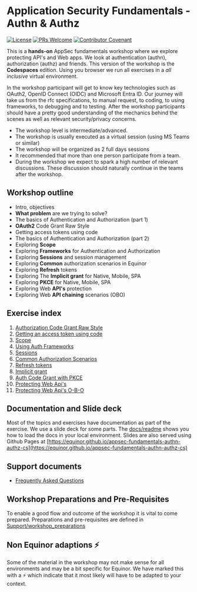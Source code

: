 # Application Security Fundamentals - Authn & Authz

[![License](https://shields.io/badge/License-MIT-blue.svg)](https://opensource.org/licenses/MIT) 
[![PRs Welcome](https://img.shields.io/badge/PRs-welcome-brightgreen.svg)](/CONTRIBUTING.md)
[![Contributor Covenant](https://img.shields.io/badge/Contributor%20Covenant-v2.0%20adopted-ff69b4.svg)](CODE_OF_CONDUCT.md) 

This is a **hands-on** AppSec fundamentals workshop where we explore protecting API's and Web apps. We look at authentication (authn), authorization (authz) and friends. This version of the workshop is the **Codespaces** edition. Using you browser we run all exercises in a _all inclusive_ virtual environment.

In the workshop participant will get to know key technologies such as OAuth2, OpenID Connect (OIDC) and Microsoft Entra ID. Our journey will take us from the rfc specifications, to manual request, to coding, to using frameworks, to debugging and to testing. After the workshop participants should have a pretty good understanding of the mechanics behind the scenes as well as relevant security/privacy concerns.

* The workshop level is intermediate/advanced.
* The workshop is usually executed as a virtual session (using MS Teams or similar)
* The workshop will be organized as 2 full days sessions
* It recommended that more than one person participate from a team.
* During the workshop we expect to spark a high number of relevant discussions. These discussion should naturally continue in the teams after the workshop.

## Workshop outline

* Intro, objectives
* **What problem** are we trying to solve?
* The basics of Authentication and Authorization (part 1)
* **OAuth2** Code Grant Raw Style
* Getting access tokens using code
* The basics of Authentication and Authorization (part 2)
* Exploring **Scope**
* Exploring **Frameworks** for Authentication and Authorization
* Exploring **Sessions** and session management
* Exploring **Common** authorization scenarios in Equinor
* Exploring **Refresh** tokens
* Exploring The **Implicit grant** for Native, Mobile, SPA
* Exploring **PKCE** for Native, Mobile, SPA
* Exploring Web **API's** protection
* Exploring Web **API chaining** scenarios (OBO)


## Exercise index

1. [Authorization Code Grant Raw Style](ex-01/readme.md)
2. [Getting an access token using code](ex-02/readme.md)
3. [Scope](ex-03/readme.md)
4. [Using Auth Frameworks](ex-04/readme.md)
5. [Sessions](ex-05/readme.md)
6. [Common Authorization Scenarios](ex-06/readme.md)
7. [Refresh tokens](ex-07/readme.md)
8. [Implicit grant](ex-08/readme.md)
9. [Auth Code Grant with PKCE](ex-09/readme.md)
10. [Protecting Web Api's](ex-10/readme.md)
11. [Protecting Web Api's O-B-O](ex-11/readme.md)

## Documentation and Slide deck

Most of the topics and exercises have documentation as part of the exercise. We use a slide deck for some parts. The [docs/readme](doc/readme.md) shows you how to load the docs in your local environment. Slides are also served using Github Pages at [https://equinor.github.io/appsec-fundamentals-authn-authz-cs](https://equinor.github.io/appsec-fundamentals-authn-authz-cs)

## Support documents

* [Frequently Asked Questions](Support/faq.md)
  
## Workshop Preparations and Pre-Requisites

To enable a good flow and outcome of the workshop it is vital to come prepared. Preparations and pre-requisites are defined in [Support/workshop_preparations](Support/workshop_preparations.md)

## Non Equinor adaptions ⚡️

Some of the material in the workshop may not make sense for all environments and may be a bit specific for Equinor. We have marked this with a ⚡️ which indicate that it most likely will have to be adapted to your context.